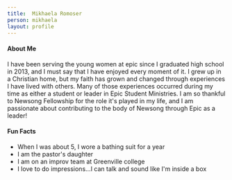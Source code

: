 ```yaml
---
title:  Mikhaela Romoser
person: mikhaela
layout: profile
---
```


#### About Me

I have been serving the young women at epic since I graduated high school in 2013, and I must say that I have enjoyed every moment of it. I grew up in a Christian home, but my faith has grown and changed through experiences I have lived with others. Many of those experiences occurred during my time as either a student or leader in Epic Student Ministries. I am so thankful to Newsong Fellowship for the role it's played in my life, and I am passionate about contributing to the body of Newsong through Epic as a leader! 

#### Fun Facts

- When I was about 5, I wore a bathing suit for a year
- I am the pastor's daughter
- I am on an improv team at Greenville college
- I love to do impressions...I can talk and sound like I'm inside a box